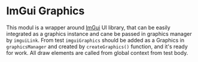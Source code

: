 # ImGui Graphics

This modul is a wrapper around [ImGui](https://github.com/ocornut/imgui) UI library, that can be easily integrated as a graphics instance and cane be passed in graphics manager by `imguiLink`. From test `imguiGraphics` should be added as a Graphics in `graphicsManager` and created by `createGraphics()` function, and it's ready for work. All draw elements are called from global context from test body.